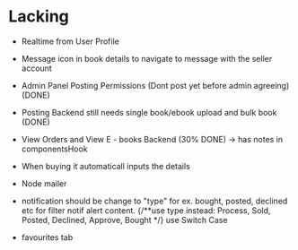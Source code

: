 # Lacking

- Realtime from User Profile
- Message icon in book details to navigate to message with the seller account
- Admin Panel Posting Permissions (Dont post yet before admin agreeing) (DONE)

- Posting Backend still needs single book/ebook upload and bulk book  (DONE)

- View Orders and View E - books Backend (30% DONE) -> has notes in componentsHook
- When buying it automaticall inputs the details
- Node mailer
- notification should be change to "type" for ex. bought, posted, declined etc for filter notif alert content.  {/**use type instead: Process, Sold, Posted, Declined, Approve, Bought */} use Switch Case
- favourites tab

